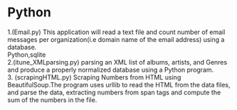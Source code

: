# Python
1.(Email.py) This application will read a text file and count number of email messages per organization(i.e domain name of the email address) using a database.  
Python,sqlite  
2.(itune_XMLparsing.py) parsing an XML list of albums, artists, and Genres and produce a properly normalized database using a Python program.  
3. (scrapingHTML.py) Scraping Numbers from HTML using BeautifulSoup.The program uses urllib to read the HTML from the data files, and parse the data, extracting numbers from span tags and compute the sum of the numbers in the file. 
